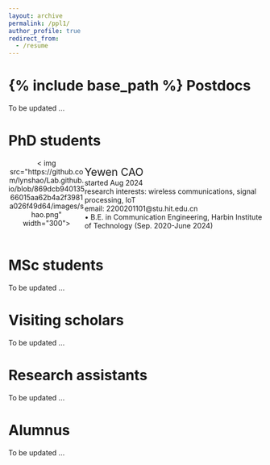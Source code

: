 ```yaml
---
layout: archive
permalink: /ppl1/
author_profile: true
redirect_from:
  - /resume
---
```


{% include base_path %}
Postdocs
======

To be updated ...
  
PhD students
======

<head>
  <style>
    .col-30 {
      width: 30%;
      float: left;
    }
    .col-70 {
      width: 70%;
      float: left;
    }
    .clearfix::after {
      content: "";
      display: table;
      clear: both;
    }
  </style>
</head>
<body>

<div class="container">
  <div class="col-30">
    <div align=center>< img src="https://github.com/lynshao/Lab.github.io/blob/869dcb94013566015aa62b4a2f3981a026f49d64/images/shao.png" width="300"></div>
  </div>
  <div class="col-70">
    <p><span style="font-size: 1.5em;">Yewen CAO</span><br>
    started Aug 2024<br>  
    research interests: wireless communications, signal processing, IoT<br>  
    email: 2200201101@stu.hit.edu.cn<br>  
    • B.E. in Communication Engineering, Harbin Institute of Technology (Sep. 2020-June 2024)</p >
  </div>
  <div class="clearfix"></div>
</div>


MSc students
======

To be updated ...



Visiting scholars
======

To be updated ...



Research assistants
======

To be updated ...




Alumnus 
======

To be updated ...
